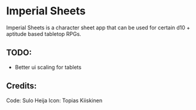 # Imperial Sheets
Imperial Sheets is a character sheet app that can be used for certain d10 + aptitude based tabletop RPGs.
## TODO:
* Better ui scaling for tablets

## Credits: 
Code: Sulo Heija
Icon: Topias Kiiskinen
